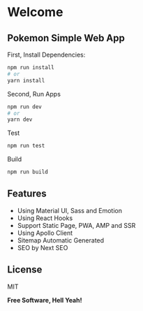 # Welcome
## Pokemon Simple Web App

First, Install Dependencies:

```bash
npm run install
# or
yarn install
```

Second, Run Apps

```bash
npm run dev
# or
yarn dev
```

Test

```bash
npm run test
```

Build

```bash
npm run build
```

## Features

- Using Material UI, Sass and Emotion
- Using React Hooks 
- Support Static Page, PWA, AMP and SSR
- Using Apollo Client
- Sitemap Automatic Generated
- SEO by Next SEO


## License

MIT

**Free Software, Hell Yeah!**


